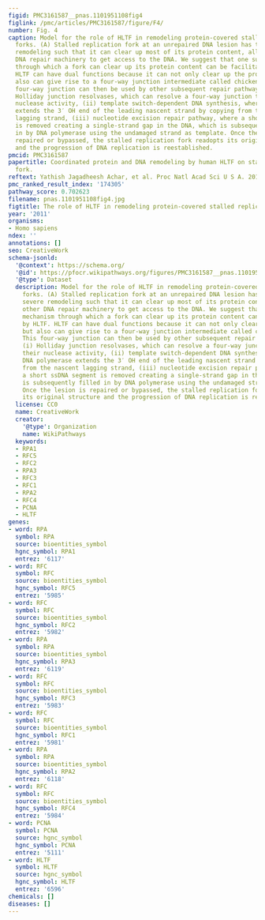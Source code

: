 ```yaml
---
figid: PMC3161587__pnas.1101951108fig4
figlink: /pmc/articles/PMC3161587/figure/F4/
number: Fig. 4
caption: Model for the role of HLTF in remodeling protein-covered stalled replication
  forks. (A) Stalled replication fork at an unrepaired DNA lesion has to undergo severe
  remodeling such that it can clear up most of its protein content, allowing other
  DNA repair machinery to get access to the DNA. We suggest that one such mechanism
  through which a fork can clear up its protein content can be facilitated by HLTF.
  HLTF can have dual functions because it can not only clear up the proteins, but
  also can give rise to a four-way junction intermediate called chicken foot. This
  four-way junction can then be used by other subsequent repair pathways like (i)
  Holliday junction resolvases, which can resolve a four-way junction through their
  nuclease activity, (ii) template switch-dependent DNA synthesis, where a DNA polymerase
  extends the 3′ OH end of the leading nascent strand by copying from the nascent
  lagging strand, (iii) nucleotide excision repair pathway, where a short ssDNA segment
  is removed creating a single-strand gap in the DNA, which is subsequently filled
  in by DNA polymerase using the undamaged strand as template. Once the lesion is
  repaired or bypassed, the stalled replication fork readopts its original structure
  and the progression of DNA replication is reestablished.
pmcid: PMC3161587
papertitle: Coordinated protein and DNA remodeling by human HLTF on stalled replication
  fork.
reftext: Yathish Jagadheesh Achar, et al. Proc Natl Acad Sci U S A. 2011 Aug 23;108(34):14073-14078.
pmc_ranked_result_index: '174305'
pathway_score: 0.702623
filename: pnas.1101951108fig4.jpg
figtitle: The role of HLTF in remodeling protein-covered stalled replication forks
year: '2011'
organisms:
- Homo sapiens
ndex: ''
annotations: []
seo: CreativeWork
schema-jsonld:
  '@context': https://schema.org/
  '@id': https://pfocr.wikipathways.org/figures/PMC3161587__pnas.1101951108fig4.html
  '@type': Dataset
  description: Model for the role of HLTF in remodeling protein-covered stalled replication
    forks. (A) Stalled replication fork at an unrepaired DNA lesion has to undergo
    severe remodeling such that it can clear up most of its protein content, allowing
    other DNA repair machinery to get access to the DNA. We suggest that one such
    mechanism through which a fork can clear up its protein content can be facilitated
    by HLTF. HLTF can have dual functions because it can not only clear up the proteins,
    but also can give rise to a four-way junction intermediate called chicken foot.
    This four-way junction can then be used by other subsequent repair pathways like
    (i) Holliday junction resolvases, which can resolve a four-way junction through
    their nuclease activity, (ii) template switch-dependent DNA synthesis, where a
    DNA polymerase extends the 3′ OH end of the leading nascent strand by copying
    from the nascent lagging strand, (iii) nucleotide excision repair pathway, where
    a short ssDNA segment is removed creating a single-strand gap in the DNA, which
    is subsequently filled in by DNA polymerase using the undamaged strand as template.
    Once the lesion is repaired or bypassed, the stalled replication fork readopts
    its original structure and the progression of DNA replication is reestablished.
  license: CC0
  name: CreativeWork
  creator:
    '@type': Organization
    name: WikiPathways
  keywords:
  - RPA1
  - RFC5
  - RFC2
  - RPA3
  - RFC3
  - RFC1
  - RPA2
  - RFC4
  - PCNA
  - HLTF
genes:
- word: RPA
  symbol: RPA
  source: bioentities_symbol
  hgnc_symbol: RPA1
  entrez: '6117'
- word: RFC
  symbol: RFC
  source: bioentities_symbol
  hgnc_symbol: RFC5
  entrez: '5985'
- word: RFC
  symbol: RFC
  source: bioentities_symbol
  hgnc_symbol: RFC2
  entrez: '5982'
- word: RPA
  symbol: RPA
  source: bioentities_symbol
  hgnc_symbol: RPA3
  entrez: '6119'
- word: RFC
  symbol: RFC
  source: bioentities_symbol
  hgnc_symbol: RFC3
  entrez: '5983'
- word: RFC
  symbol: RFC
  source: bioentities_symbol
  hgnc_symbol: RFC1
  entrez: '5981'
- word: RPA
  symbol: RPA
  source: bioentities_symbol
  hgnc_symbol: RPA2
  entrez: '6118'
- word: RFC
  symbol: RFC
  source: bioentities_symbol
  hgnc_symbol: RFC4
  entrez: '5984'
- word: PCNA
  symbol: PCNA
  source: hgnc_symbol
  hgnc_symbol: PCNA
  entrez: '5111'
- word: HLTF
  symbol: HLTF
  source: hgnc_symbol
  hgnc_symbol: HLTF
  entrez: '6596'
chemicals: []
diseases: []
---
```

